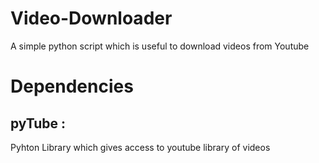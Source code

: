 # Video-Downloader
A simple python script which is useful to download videos from Youtube

# Dependencies
## pyTube : 
Pyhton Library which gives access to youtube library of videos
